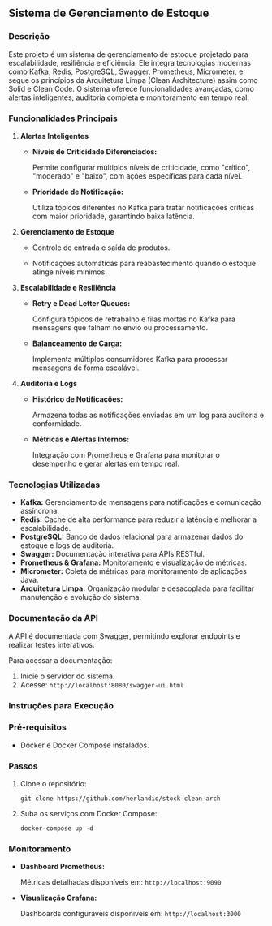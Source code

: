## Sistema de Gerenciamento de Estoque

### Descrição

Este projeto é um sistema de gerenciamento de estoque projetado para escalabilidade, resiliência e eficiência. Ele integra tecnologias modernas como Kafka, Redis, PostgreSQL, Swagger, Prometheus, Micrometer, e segue os princípios da Arquitetura Limpa (Clean Architecture) assim como Solid e Clean Code. O sistema oferece funcionalidades avançadas, como alertas inteligentes, auditoria completa e monitoramento em tempo real.

### Funcionalidades Principais

1. **Alertas Inteligentes**

    - **Níveis de Criticidade Diferenciados:**

        Permite configurar múltiplos níveis de criticidade, como "crítico", "moderado" e "baixo", com ações específicas para cada nível.

    -  **Prioridade de Notificação:**

        Utiliza tópicos diferentes no Kafka para tratar notificações críticas com maior prioridade, garantindo baixa latência.

2. **Gerenciamento de Estoque**
    
    - Controle de entrada e saída de produtos.

    - Notificações automáticas para reabastecimento quando o estoque atinge níveis mínimos.

3. **Escalabilidade e Resiliência**
    - **Retry e Dead Letter Queues:**

        Configura tópicos de retrabalho e filas mortas no Kafka para mensagens que falham no envio ou processamento.

    - **Balanceamento de Carga:**

        Implementa múltiplos consumidores Kafka para processar mensagens de forma escalável.

4. **Auditoria e Logs**
    - **Histórico de Notificações:**
        
        Armazena todas as notificações enviadas em um log para auditoria e conformidade.

    - **Métricas e Alertas Internos:**

        Integração com Prometheus e Grafana para monitorar o desempenho e gerar alertas em tempo real.

### Tecnologias Utilizadas

 - **Kafka:** Gerenciamento de mensagens para notificações e comunicação assíncrona.
 - **Redis:** Cache de alta performance para reduzir a latência e melhorar a escalabilidade.
 - **PostgreSQL:** Banco de dados relacional para armazenar dados do estoque e logs de auditoria.
 - **Swagger:** Documentação interativa para APIs RESTful.
 - **Prometheus & Grafana:** Monitoramento e visualização de métricas.
 - **Micrometer:** Coleta de métricas para monitoramento de aplicações Java.
 - **Arquitetura Limpa:** Organização modular e desacoplada para facilitar manutenção e evolução do sistema.

### Documentação da API
    
A API é documentada com Swagger, permitindo explorar endpoints e realizar testes interativos.

Para acessar a documentação:

1. Inicie o servidor do sistema.
2. Acesse: `http://localhost:8080/swagger-ui.html`

### Instruções para Execução

### Pré-requisitos
- Docker e Docker Compose instalados.

### Passos

1. Clone o repositório:
    ```
    git clone https://github.com/herlandio/stock-clean-arch
    ``` 

2. Suba os serviços com Docker Compose:
    ```
    docker-compose up -d 
    ```

### Monitoramento

- **Dashboard Prometheus:**
    
    Métricas detalhadas disponíveis em: `http://localhost:9090`

- **Visualização Grafana:**
    
    Dashboards configuráveis disponíveis em: `http://localhost:3000`